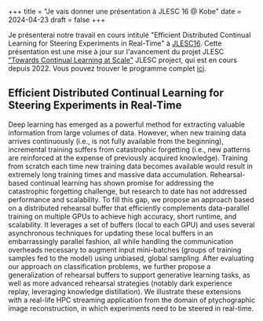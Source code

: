 +++
title = "Je vais donner une présentation à JLESC 16 @ Kobe"
date = 2024-04-23
draft = false
+++

Je présenterai notre travail en cours intitulé "Efficient Distributed Continual Learning for Steering Experiments in Real-Time" à [JLESC16](https://sites.google.com/view/jlesc16). Cette présentation est une mise à jour sur l'avancement du projet JLESC ["Towards Continual Learning at Scale"](https://jlesc.github.io/projects/continual_learning_project/) JLESC project, qui est en cours depuis 2022. Vous pouvez trouver le programme complet [ici](https://docs.google.com/spreadsheets/d/1ohehnazz5gbpNjA-52BljhpQTzp4QUVHYPNkww5hJd4/edit?gid=871164259#gid=871164259).

## Efficient Distributed Continual Learning for Steering Experiments in Real-Time

Deep learning has emerged as a powerful method for extracting valuable information from large volumes of data. However, when new training data arrives continuously (i.e., is not fully available from the beginning), incremental training suffers from catastrophic forgetting (i.e., new patterns are reinforced at the expense of previously acquired knowledge). Training from scratch each time new training data becomes available would result in extremely long training times and massive data accumulation. Rehearsal-based continual learning has shown promise for addressing the catastrophic forgetting challenge, but research to date has not addressed performance and scalability. To fill this gap, we propose an approach based on a distributed rehearsal buffer that efficiently complements data-parallel training on multiple GPUs to achieve high accuracy, short runtime, and scalability. It leverages a set of buffers (local to each GPU) and uses several asynchronous techniques for updating these local buffers in an embarrassingly parallel fashion, all while handling the communication overheads necessary to augment input mini-batches (groups of training samples fed to the model) using unbiased, global sampling. After evaluating our approach on classification problems, we further propose a generalization of rehearsal buffers to support generative learning tasks, as well as more advanced rehearsal strategies (notably dark experience replay, leveraging knowledge distillation). We illustrate these extensions with a real-life HPC streaming application from the domain of ptychographic image reconstruction, in which experiments need to be steered in real-time.
